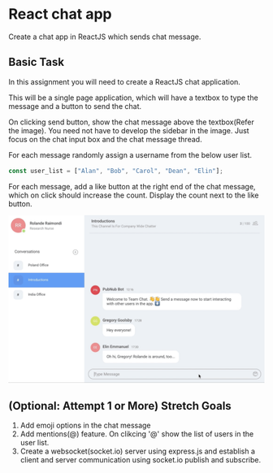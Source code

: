 # React chat app

Create a chat app in ReactJS which sends chat message.

## Basic Task

In this assignment you will need to create a ReactJS chat application.

This will be a single page application, which will have a textbox to type the message and a button to send the chat.

On clicking send button, show the chat message above the textbox(Refer the image). You need not have to develop the sidebar in the image. Just focus on the chat input box and the chat message thread.

For each message randomly assign a username from the below user list.

```javascript
const user_list = ["Alan", "Bob", "Carol", "Dean", "Elin"];
```

For each message, add a like button at the right end of the chat message, which on click should increase the count. Display the count next to the like button.

![](team-chat-intro.gif)

## (Optional: Attempt 1 or More) Stretch Goals

1. Add emoji options in the chat message
2. Add mentions(@) feature. On clikcing '@' show the list of users in the user list.
3. Create a websocket(socket.io) server using express.js and establish a client and server communication using socket.io publish and subscribe.
